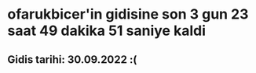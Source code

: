 # ofarukbicer'in gidisine son 3 gun 23 saat 49 dakika 51 saniye kaldi

## Gidis tarihi: 30.09.2022 :(